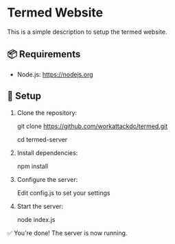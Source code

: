 # Termed Website

This is a simple description to setup the termed website.

## 📦 Requirements

- Node.js: https://nodejs.org

## 🚀 Setup

1. Clone the repository:
   
   git clone https://github.com/workattackdc/termed.git
   
   cd termed-server

4. Install dependencies:
   
   npm install

6. Configure the server:
   
   Edit config.js to set your settings

8. Start the server:
   
   node index.js

✅ You're done! The server is now running.
